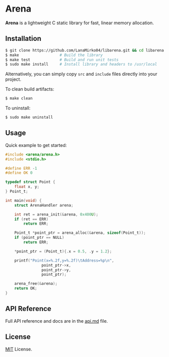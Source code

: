# Arena
**Arena** is a lightweight C static library for fast, linear memory allocation.

## Installation
 
```sh
$ git clone https://github.com/LanaMirko04/libarena.git && cd libarena
$ make                  # Build the library
$ make test             # Build and run unit tests
$ sudo make install     # Install library and headers to /usr/local
```

Alternatively, you can simply copy `src` and `include` files directly into your project.

To clean build artifacts:

```sh
$ make clean
```

To uninstall:

```sh
$ sudo make uninstall
```

## Usage
Quick example to get started:

```c
#include <arena/arena.h>
#include <stdio.h>

#define ERR -1
#define OK 0

typedef struct Point {
    float x, y;
} Point_t;

int main(void) {
    struct ArenaHandler arena;

    int ret = arena_init(&arena, 0x400U);
    if (ret == ERR)
        return ERR;

    Point_t *point_ptr = arena_alloc(&arena, sizeof(Point_t));
    if (point_ptr == NULL)
        return ERR;

    *point_ptr = (Point_t){.x = 0.5, .y = 1.2};

    printf("Point(x=%.2f,y=%.2f)\tAddress=%p\n",
                point_ptr->x,
                point_ptr->y,
                point_ptr);

    arena_free(&arena);
    return OK;
}
```

## API Reference
Full API reference and docs are in the [api.md](api.md) file.

## License
[MIT](LICENSE) License.
